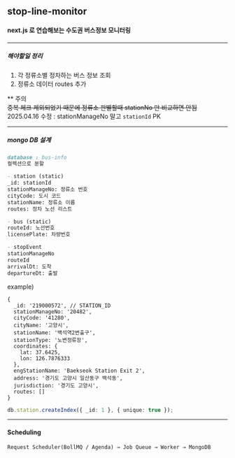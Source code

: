 ## stop-line-monitor
#### next.js 로 연습해보는 수도권 버스정보 모니터링


----
##### 해야할일 정리
1. 각 정류소별 정차하는 버스 정보 조회
2. 정류소 데이터 routes 추가

** 주의 <br>
~~중복 체크 제외되었기 때문에 정류소 판별할때 stationNo 만 비교하면 안됨~~ <br>
2025.04.16 수정 : stationManageNo 말고 `stationId` PK

----

##### mongo DB 설계
```markdown
database : bus-info
컬렉션으로 분할

- station (static)
_id: stationId 
stationManageNo: 정류소 번호
cityCode: 도시 코드
stationName: 정류소 이름
routes: 정차 노선 리스트

- bus (static)
routeId: 노선번호
licensePlate: 차량번호

- stopEvent
stationManageNo
routeId
arrivalDt: 도착
departureDt: 출발
```

example)
```
{
  _id: '219000572', // STATION_ID
  stationManageNo: '20482',
  cityCode: '41280',
  cityName: '고양시',
  stationName: '백석역2번출구',
  stationType: '노변정류장',
  coordinates: {
    lat: 37.6425,
    lon: 126.7876333
  },
  engStationName: 'Baekseok Station Exit 2',
  address: '경기도 고양시 일산동구 백석동',
  jurisdiction: '경기도 고양시',
  routes: []
}
```
```typescript
db.station.createIndex({ _id: 1 }, { unique: true });
```
---

#### Scheduling
```
Request Scheduler(BollMQ / Agenda) → Job Queue → Worker → MongoDB
```